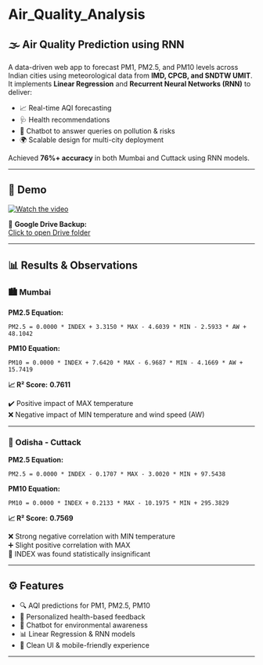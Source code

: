 # Air_Quality_Analysis

## 🌫️ Air Quality Prediction using RNN

A data-driven web app to forecast PM1, PM2.5, and PM10 levels across Indian cities using meteorological data from **IMD, CPCB, and SNDTW UMIT**.  
It implements **Linear Regression** and **Recurrent Neural Networks (RNN)** to deliver:

- 📈 Real-time AQI forecasting  
- 🩺 Health recommendations  
- 🤖 Chatbot to answer queries on pollution & risks  
- 🌍 Scalable design for multi-city deployment  

Achieved **76%+ accuracy** in both Mumbai and Cuttack using RNN models.

---

## 🎥 Demo

[![Watch the video](https://github.com/yourusername/yourrepo/blob/main/your-thumbnail.png)](prototype_aqi.mp4)

📁 **Google Drive Backup:**  
[Click to open Drive folder](https://drive.google.com/drive/folders/1NvrZ3rHPXfbF43-JT4elk-dBGKWYRu_q)

---

## 📊 Results & Observations

### 🏙️ Mumbai

**PM2.5 Equation:**
```
PM2.5 = 0.0000 * INDEX + 3.3150 * MAX - 4.6039 * MIN - 2.5933 * AW + 48.1042
```

**PM10 Equation:**
```
PM10 = 0.0000 * INDEX + 7.6420 * MAX - 6.9687 * MIN - 4.1669 * AW + 15.7419
```

**📈 R² Score:** **0.7611**

✔️ Positive impact of MAX temperature  
❌ Negative impact of MIN temperature and wind speed (AW)

---

### 🌾 Odisha - Cuttack

**PM2.5 Equation:**
```
PM2.5 = 0.0000 * INDEX - 0.1707 * MAX - 3.0020 * MIN + 97.5438
```

**PM10 Equation:**
```
PM10 = 0.0000 * INDEX + 0.2133 * MAX - 10.1975 * MIN + 295.3829
```

**📈 R² Score:** **0.7569**

❌ Strong negative correlation with MIN temperature  
➕ Slight positive correlation with MAX  
🚫 INDEX was found statistically insignificant

---

## ⚙️ Features

- 🔍 AQI predictions for PM1, PM2.5, PM10  
- 👥 Personalized health-based feedback  
- 🤖 Chatbot for environmental awareness  
- 📊 Linear Regression & RNN models  
- 📱 Clean UI & mobile-friendly experience  

---

